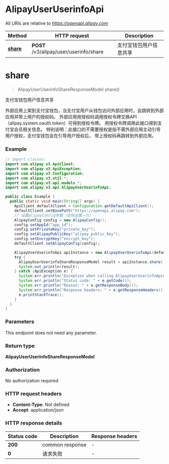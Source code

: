 # AlipayUserUserinfoApi

All URIs are relative to *https://openapi.alipay.com*

| Method | HTTP request | Description |
|------------- | ------------- | -------------|
| [**share**](AlipayUserUserinfoApi.md#share) | **POST** /v3/alipay/user/userinfo/share | 支付宝钱包用户信息共享 |


<a name="share"></a>
# **share**
> AlipayUserUserinfoShareResponseModel share()

支付宝钱包用户信息共享

外部应用上架到支付宝钱包，当支付宝用户从钱包访问外部应用时，会跳转到外部应用并带上用户的授权码。  外部应用用授权码调用授权令牌交换API（alipay.system.oauth.token）可得到授权令牌。  用授权令牌调用此接口得到支付宝会员相关信息。  特别说明：此接口的不需要授权是指不需外部应用主动引导用户授权，支付宝钱包会在引导用户授权后，  带上授权码再跳转到外部应用。

### Example
```java
// Import classes:
import com.alipay.v3.ApiClient;
import com.alipay.v3.ApiException;
import com.alipay.v3.Configuration;
import com.alipay.v3.util.*;
import com.alipay.v3.api.models.*;
import com.alipay.v3.api.AlipayUserUserinfoApi;

public class Example {
  public static void main(String[] args) {
    ApiClient defaultClient = Configuration.getDefaultApiClient();
    defaultClient.setBasePath("https://openapi.alipay.com");
    // 设置alipayConfig参数（全局设置一次）
    AlipayConfig config = new AlipayConfig();
    config.setAppId("app_id");
    config.setPrivateKey("private_key");
    config.setAlipayPublicKey("alipay_public_key");
    config.setEncryptKey("encrypt_key");
    defaultClient.setAlipayConfig(config);

    AlipayUserUserinfoApi apiInstance = new AlipayUserUserinfoApi(defaultClient);
    try {
      AlipayUserUserinfoShareResponseModel result = apiInstance.share();
      System.out.println(result);
    } catch (ApiException e) {
      System.err.println("Exception when calling AlipayUserUserinfoApi#share");
      System.err.println("Status code: " + e.getCode());
      System.err.println("Reason: " + e.getResponseBody());
      System.err.println("Response headers: " + e.getResponseHeaders());
      e.printStackTrace();
    }
  }
}
```

### Parameters
This endpoint does not need any parameter.

### Return type

**AlipayUserUserinfoShareResponseModel**

### Authorization

No authorization required

### HTTP request headers

 - **Content-Type**: Not defined
 - **Accept**: application/json

### HTTP response details
| Status code | Description | Response headers |
|-------------|-------------|------------------|
| **200** | common response |  -  |
| **0** | 请求失败 |  -  |

